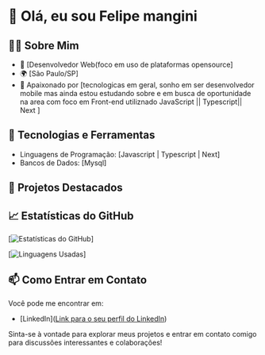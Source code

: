# 👋 Olá, eu sou Felipe mangini

## 👨‍💻 Sobre Mim

- 💼 [Desenvolvedor Web(foco em uso de plataformas opensource]
- 🌍 [São Paulo/SP]
- 🌱 Apaixonado por [tecnologicas em geral, sonho em ser desenvolvedor mobile mas ainda estou estudando sobre e em busca de oportunidade na area com foco em Front-end utiliznado JavaScript || Typescript|| Next ]

## 🔧 Tecnologias e Ferramentas

- Linguagens de Programação: [Javascript | Typescript | Next]
- Bancos de Dados: [Mysql]

## 🚀 Projetos Destacados


## 📈 Estatísticas do GitHub

[![Estatísticas do GitHub](https://github-readme-stats.vercel.app/api?username=fmspdeveloper&show_icons=true&theme=merko)]

[![Linguagens Usadas](https://github-readme-stats.vercel.app/api/top-langs/?username=fmspdeveloper&layout=donut-vertical)]

## 📫 Como Entrar em Contato

Você pode me encontrar em:

- [LinkedIn]([Link para o seu perfil do LinkedIn](https://www.linkedin.com/in/felipe-mangini-78a29b181))

Sinta-se à vontade para explorar meus projetos e entrar em contato comigo para discussões interessantes e colaborações!
